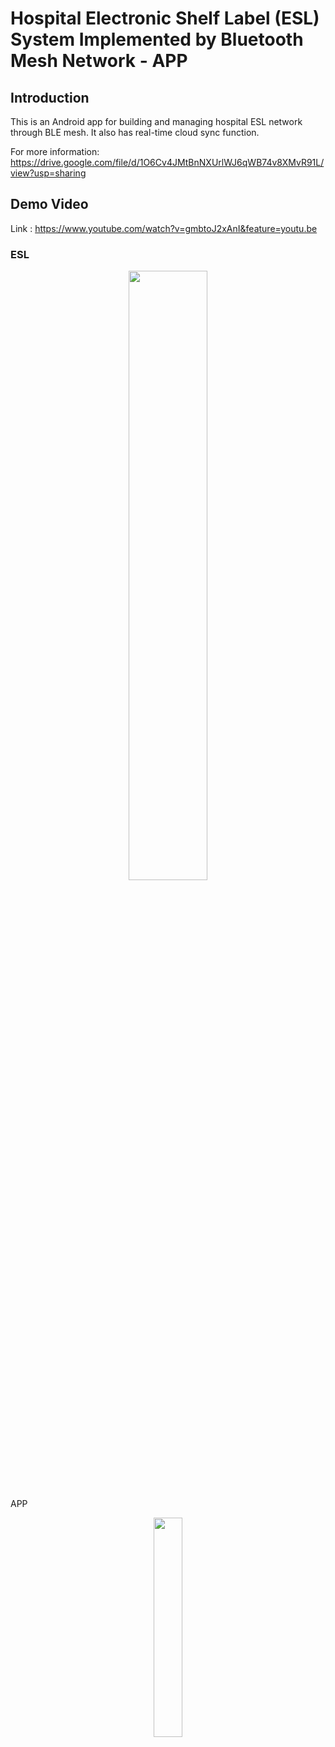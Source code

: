 # Hospital Electronic Shelf Label (ESL) System Implemented by Bluetooth Mesh Network - APP

## Introduction

This is an Android app for building and managing hospital ESL network through BLE mesh. It also has real-time cloud sync function.

For more information: 
https://drive.google.com/file/d/1O6Cv4JMtBnNXUrlWJ6qWB74v8XMvR91L/view?usp=sharing

## Demo Video
Link : https://www.youtube.com/watch?v=gmbtoJ2xAnI&feature=youtu.be

### ESL
<p align="center">
<img decoding="async" src="https://i.imgur.com/2hsLw5A.jpg" width="50%" float:left>
</P

### APP
<p align="center">
<img decoding="async" src="https://i.imgur.com/XduIXmm.jpg" width="30%" float:>
</p>


